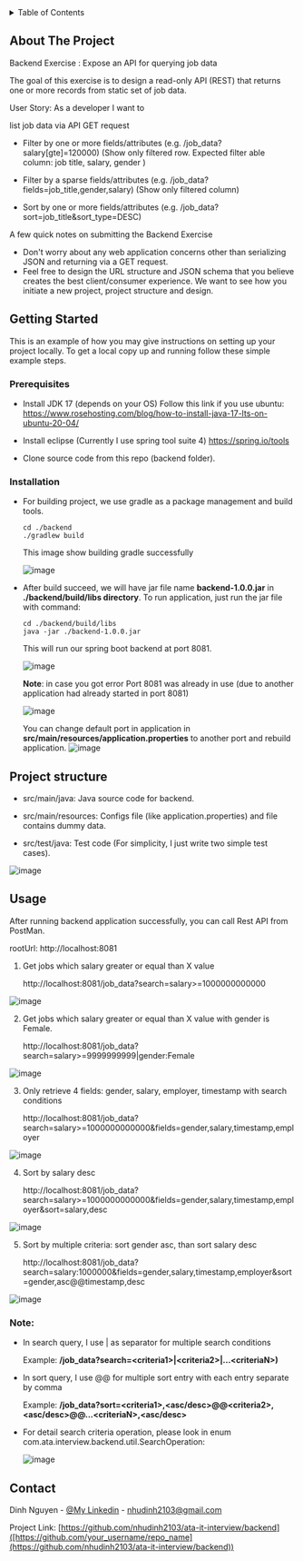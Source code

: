 

<!-- TABLE OF CONTENTS -->
<details>
  <summary>Table of Contents</summary>
  <ol>
    <li>
      <a href="#about-the-project">About The Project</a>
    </li>
    <li>
      <a href="#getting-started">Getting Started</a>
      <ul>
        <li><a href="#prerequisites">Prerequisites</a></li>
        <li><a href="#installation">Installation</a></li>
      </ul>
    </li>
    <li><a href="#usage">Usage</a></li>
    <li><a href="#contact">Contact</a></li>
  </ol>
</details>



<!-- ABOUT THE PROJECT -->
## About The Project

Backend Exercise : Expose an API for querying job data

The goal of this exercise is to design a read-only API (REST) that returns one or more records from static set of job data.

User Story: As a developer I want to

list job data via API GET request

- Filter by one or more fields/attributes (e.g. /job_data?salary[gte]=120000) (Show only filtered row. Expected filter able column: job title, salary, gender )
  
- Filter by a sparse fields/attributes (e.g. /job_data?fields=job_title,gender,salary) (Show only filtered column)
  
- Sort by one or more fields/attributes (e.g. /job_data?sort=job_title&sort_type=DESC)

A few quick notes on submitting the Backend Exercise

- Don't worry about any web application concerns other than serializing JSON and returning via a GET request.
- Feel free to design the URL structure and JSON schema that you believe creates the best client/consumer experience. We want to see how you initiate a new project, project structure and design.


<!-- GETTING STARTED -->
## Getting Started

This is an example of how you may give instructions on setting up your project locally.
To get a local copy up and running follow these simple example steps.

### Prerequisites
- Install JDK 17 (depends on your OS)
  Follow this link if you use ubuntu: https://www.rosehosting.com/blog/how-to-install-java-17-lts-on-ubuntu-20-04/
  
- Install eclipse (Currently I use spring tool suite 4)
  https://spring.io/tools

- Clone source code from this repo (backend folder).

### Installation
- For building project, we use gradle as a package management and build tools.

   ```
   cd ./backend
   ./gradlew build
   ```

  This image show building gradle successfully
  
  ![image](https://github.com/nhudinh2103/ata-it-interview/assets/17499217/8e2c627d-cb23-4e9d-b952-732f2794ed6f)

- After build succeed, we will have jar file name **backend-1.0.0.jar** in **./backend/build/libs directory**.
  To run application, just run the jar file with command:

   ```
   cd ./backend/build/libs
   java -jar ./backend-1.0.0.jar
   ```
   
  This will run our spring boot backend at port 8081.

  ![image](https://github.com/nhudinh2103/ata-it-interview/assets/17499217/179a18b9-0d6a-4667-ae91-699d48d6d4e9)


  **Note**: in case you got error Port 8081 was already in use (due to another application had already started in port 8081)

  ![image](https://github.com/nhudinh2103/ata-it-interview/assets/17499217/ae622226-b185-4ca3-8e79-3e95056add30)

  You can change default port in application in **src/main/resources/application.properties** to another port and rebuild application.
  ![image](https://github.com/nhudinh2103/ata-it-interview/assets/17499217/871f62e6-798b-4d69-80dd-1ff00a471051)

## Project structure

- src/main/java: Java source code for backend.

- src/main/resources: Configs file (like application.properties) and file contains dummy data.
  
- src/test/java: Test code (For simplicity, I just write two simple test cases).

![image](https://github.com/nhudinh2103/ata-it-interview/assets/17499217/843a84ad-4c6a-49bc-af13-287ce05b106d)


<!-- USAGE EXAMPLES -->
## Usage

After running backend application successfully, you can call Rest API from PostMan.

rootUrl: http://localhost:8081

1. Get jobs which salary greater or equal than X value

   http://localhost:8081/job_data?search=salary>=1000000000000

![image](https://github.com/nhudinh2103/ata-it-interview/assets/17499217/e6f32e1f-a738-41a2-b7e6-239078fccf51)

2. Get jobs which salary greater or equal than X value with gender is Female.

   http://localhost:8081/job_data?search=salary>=9999999999|gender:Female

![image](https://github.com/nhudinh2103/ata-it-interview/assets/17499217/9d8a9e1a-0da2-4ed4-89bc-d45772a9cbc4)

3. Only retrieve 4 fields: gender, salary, employer, timestamp with search conditions

   http://localhost:8081/job_data?search=salary>=1000000000000&fields=gender,salary,timestamp,employer

![image](https://github.com/nhudinh2103/ata-it-interview/assets/17499217/d0af53c0-cf35-40ad-a939-ef2e8f1f1489)

4. Sort by salary desc

   http://localhost:8081/job_data?search=salary>=1000000000000&fields=gender,salary,timestamp,employer&sort=salary,desc

![image](https://github.com/nhudinh2103/ata-it-interview/assets/17499217/1105d8e0-e79a-4d0f-a84c-d95b02205c6e)

5. Sort by multiple criteria: sort gender asc, than sort salary desc

   http://localhost:8081/job_data?search=salary:1000000&fields=gender,salary,timestamp,employer&sort=gender,asc@@timestamp,desc
   
![image](https://github.com/nhudinh2103/ata-it-interview/assets/17499217/2dbc26da-fcc0-47e9-a390-f9169f10b6bd)

### Note:
- In search query, I use | as separator for multiple search conditions

  Example: **/job_data?search=\<criteria1\>|\<criteria2\>|...\<criteriaN\>)**
  
- In sort query, I use @@ for multiple sort entry with each entry separate by comma

  Example: **/job_data?sort=\<criteria1\>,\<asc/desc\>@@\<criteria2\>,\<asc/desc\>@@...\<criteriaN\>,\<asc/desc\>**

- For detail search criteria operation, please look in enum com.ata.interview.backend.util.SearchOperation:

  ![image](https://github.com/nhudinh2103/ata-it-interview/assets/17499217/c6f55019-6846-4d62-a717-0e4f41436458)


<!-- CONTACT -->
## Contact

Dinh Nguyen - [@My Linkedin](https://www.linkedin.com/in/dinh-nguyen-398529115/) - nhudinh2103@gmail.com

Project Link: [https://github.com/nhudinh2103/ata-it-interview/backend]([https://github.com/your_username/repo_name](https://github.com/nhudinh2103/ata-it-interview/backend))

